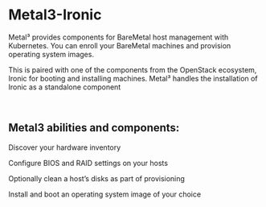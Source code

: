 # Metal3-Ironic

Metal³ provides components for BareMetal host management with Kubernetes. You can enroll your BareMetal machines and provision operating system images. ​

This is paired with one of the components from the OpenStack ecosystem, Ironic for booting and installing machines. Metal³ handles the installation of Ironic as a standalone component​

​

## Metal3 abilities and components:​


Discover your hardware inventory​

Configure BIOS and RAID settings on your hosts​

Optionally clean a host’s disks as part of provisioning​

Install and boot an operating system image of your choice​
